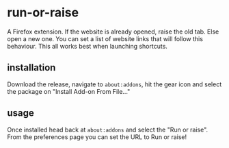 # run-or-raise
A Firefox extension. If the website is already opened, raise the old tab. Else open a new one. You can set a list of website links that will follow this behaviour. This all works best when launching shortcuts.

## installation 
Download the release, navigate to `about:addons`, hit the gear icon and select the package on "Install Add-on From File..."

## usage
Once installed head back at `about:addons` and select the "Run or raise". From the preferences page you can set the URL to Run or raise!
